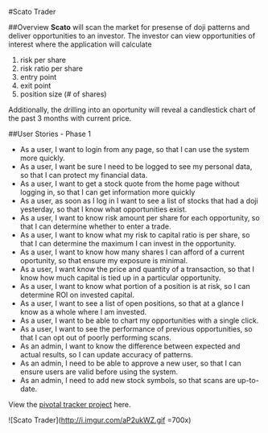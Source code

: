 #Scato Trader

##Overview
**Scato** will scan the market for presense of doji patterns and deliver opportunities to an investor.  The investor can view opportunities of interest where the application will calculate

1. risk per share
2. risk ratio per share
3. entry point
4. exit point
5. position size (# of shares)

Additionally, the drilling into an oportunity will reveal a candlestick chart of the past 3 months with current price.

##User Stories - Phase 1

* As a user, I want to login from any page, so that I can use the system more quickly.
*  As a user, I want be sure I need to be logged to see my personal data, so that I can protect my financial data.
* As a user, I want to get a stock quote from the home page without logging in, so that I can get information more quickly
* As a user, as soon as I log in I want to see a list of stocks that had a doji yesterday, so that I know what opportunities exist.
* As a user, I want to know  risk amount per share for each opportunity, so that I can determine whether to enter a trade.
* As a user, I want to know what my risk to capital ratio is per share, so that I can determine the maximum I can invest in the opportunity.
* As a user, I want to know how many shares I can afford of a current oportunity, so that ensure my exposure is minimal.
* As a user, I want know the price and quantity of a transaction, so that I know how much capital is tied up in a particular opportunity.
* As a user, I want to know what portion of a position is at risk, so I can determine ROI on invested capital.
* As a user, I want to see a list of open positions, so that at a glance I know as a whole where I am invested.
* As a user, I want to be able to chart my opportunities with a single click.
* As a user, I want to see the performance of previous opportunities, so that I can opt out of poorly performing scans.
* As an admin, I want to know the difference between expected and actual results, so I can update accuracy of patterns.
* As an admin, I need to be able to approve a new user, so that I can ensure users are valid before using the system.
* As an admin, I need to add new stock symbols, so that scans are up-to-date.

View the [pivotal tracker project](https://www.pivotaltracker.com/s/projects/1047160) here.

![Scato Trader](http://i.imgur.com/aP2ukWZ.gif =700x)
